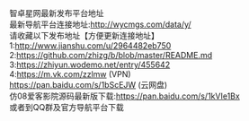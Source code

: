 智卓星网最新发布平台地址
<br>最新导航平台连接地址:http://wycmgs.com/data/y/
<br>请收藏以下发布地址【方便更新连接地址】<br>
1:http://www.jianshu.com/u/2964482eb750
<br>2:https://github.com/zhizg/b/blob/master/README.md
<br>3:https://zhiyun.wodemo.net/entry/455642
<br>4:https://m.vk.com/zzlmw (VPN)
<br>https://pan.baidu.com/s/1bScEJW (云网盘)
<br>仿08爱客影院源码最新版下载:https://pan.baidu.com/s/1kVIe1Bx
<br>或者到QQ群及官方导航平台下载
